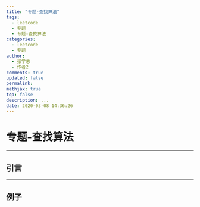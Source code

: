 ```yaml
---
title: "专题-查找算法"
tags:
  - leetcode
  - 专题
  - 专题-查找算法
categories:
  - leetcode
  - 专题
author:
  - 张学志
  - 作者2
comments: true
updated: false
permalink:
mathjax: true
top: false
description: ...
date: 2020-03-08 14:36:26
---
```


# 专题-查找算法

---


## 引言



---


## 例子

